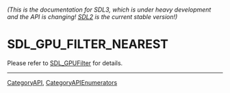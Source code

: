 ###### (This is the documentation for SDL3, which is under heavy development and the API is changing! [SDL2](https://wiki.libsdl.org/SDL2/) is the current stable version!)
# SDL_GPU_FILTER_NEAREST

Please refer to [SDL_GPUFilter](SDL_GPUFilter) for details.

----
[CategoryAPI](CategoryAPI), [CategoryAPIEnumerators](CategoryAPIEnumerators)

